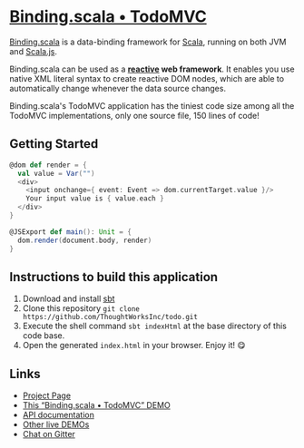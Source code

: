 # [Binding.scala • TodoMVC](https://github.com/ThoughtWorksInc/todo)

[Binding.scala](https://github.com/ThoughtWorksInc/Binding.scala) is a data-binding framework for [Scala](http://www.scala-lang.org/), running on both JVM and [Scala.js](http://www.scala-js.org/).

Binding.scala can be used as a **[reactive](https://en.wikipedia.org/wiki/Reactive_programming) web framework**.
It enables you use native XML literal syntax to create reactive DOM nodes,
which are able to automatically change whenever the data source changes.

Binding.scala's TodoMVC application has the tiniest code size among all the TodoMVC implementations,
only one source file, 150 lines of code!

## Getting Started

``` scala
@dom def render = {
  val value = Var("")
  <div>
    <input onchange={ event: Event => dom.currentTarget.value }/>
    Your input value is { value.each }
  </div>
}

@JSExport def main(): Unit = {
  dom.render(document.body, render)
}
```

## Instructions to build this application

1. Download and install [sbt](http://www.scala-sbt.org/)
2. Clone this repository `git clone https://github.com/ThoughtWorksInc/todo.git`
3. Execute the shell command `sbt indexHtml` at the base directory of this code base.
4. Open the generated `index.html` in your browser. Enjoy it! 😋

## Links

* [Project Page](https://github.com/ThoughtWorksInc/Binding.scala)
* [This “Binding.scala • TodoMVC” DEMO](https://thoughtworksinc.github.io/todo)
* [API documentation](https://oss.sonatype.org/service/local/repositories/releases/archive/com/thoughtworks/binding/unidoc_2.11/4.0.1/unidoc_2.11-4.0.1-javadoc.jar/!/com/thoughtworks/binding/package.html)
* [Other live DEMOs](https://thoughtworksinc.github.io/Binding.scala/)
* [Chat on Gitter](https://gitter.im/ThoughtWorksInc/Binding.scala)
